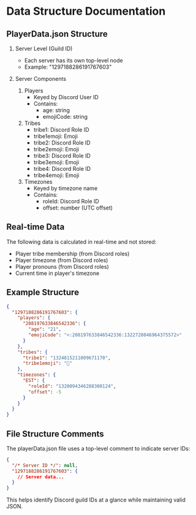 # Data Structure Documentation

## PlayerData.json Structure

1. Server Level (Guild ID)
   - Each server has its own top-level node
   - Example: "1297188286191767603"

2. Server Components
   1. Players
      - Keyed by Discord User ID
      - Contains:
         - age: string
         - emojiCode: string
   2. Tribes
      - tribe1: Discord Role ID
      - tribe1emoji: Emoji
      - tribe2: Discord Role ID
      - tribe2emoji: Emoji
      - tribe3: Discord Role ID
      - tribe3emoji: Emoji
      - tribe4: Discord Role ID
      - tribe4emoji: Emoji
   3. Timezones
      - Keyed by timezone name
      - Contains:
         - roleId: Discord Role ID
         - offset: number (UTC offset)

## Real-time Data
The following data is calculated in real-time and not stored:
- Player tribe membership (from Discord roles)
- Player timezone (from Discord roles)
- Player pronouns (from Discord roles)
- Current time in player's timezone

## Example Structure
```json
{
  "1297188286191767603": {
    "players": {
      "208197633846542336": {
        "age": "21",
        "emojiCode": "<:208197633846542336:1322728046964375572>"
      }
    },
    "tribes": {
      "tribe1": "1324815211009671170",
      "tribe1emoji": "🦞"
    },
    "timezones": {
      "EST": {
        "roleId": "1320094346288300124",
        "offset": -5
      }
    }
  }
}
```

## File Structure Comments
The playerData.json file uses a top-level comment to indicate server IDs:
```json
{
  "/* Server ID */": null,
  "1297188286191767603": {
    // Server data...
  }
}
```
This helps identify Discord guild IDs at a glance while maintaining valid JSON.
